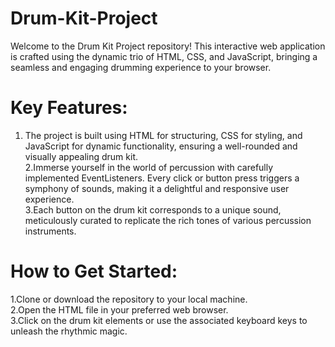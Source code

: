 # Drum-Kit-Project
Welcome to the Drum Kit Project repository! This interactive web application is crafted using the dynamic trio of HTML, CSS, and JavaScript, bringing a seamless and engaging drumming experience to your browser.
# Key Features:
1. The project is built using HTML for structuring, CSS for styling, and JavaScript for dynamic functionality, ensuring a well-rounded and visually appealing drum kit.</br>
2.Immerse yourself in the world of percussion with carefully implemented EventListeners. Every click or button press triggers a symphony of sounds, making it a delightful and responsive user experience.</br>
3.Each button on the drum kit corresponds to a unique sound, meticulously curated to replicate the rich tones of various percussion instruments.</br>

# How to Get Started:
  1.Clone or download the repository to your local machine.</br>
  2.Open the HTML file in your preferred web browser.</br>
  3.Click on the drum kit elements or use the associated keyboard keys to unleash the rhythmic magic.   
     
           
          
           
                        
                      
      
                              
              
 

